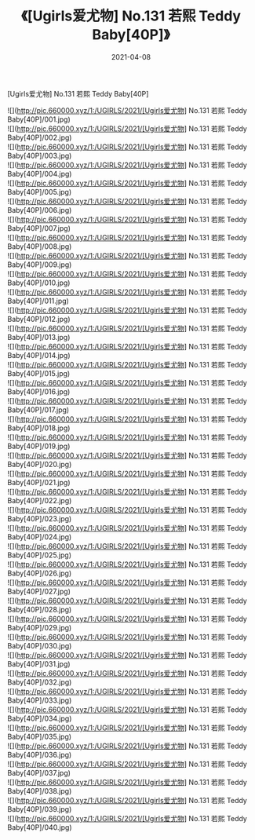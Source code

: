 ﻿---
layout: post
title:  《[Ugirls爱尤物] No.131 若熙 Teddy Baby[40P]》
date:   2021-04-08
img: http://pic.660000.xyz/1:/UGIRLS/2021/[Ugirls爱尤物] No.131 若熙 Teddy Baby[40P]/000.jpg
categories: [美女, 清纯, 唯美]
---

[Ugirls爱尤物] No.131 若熙 Teddy Baby[40P]

  ![](http://pic.660000.xyz/1:/UGIRLS/2021/[Ugirls爱尤物] No.131 若熙 Teddy Baby[40P]/001.jpg) <br> ![](http://pic.660000.xyz/1:/UGIRLS/2021/[Ugirls爱尤物] No.131 若熙 Teddy Baby[40P]/002.jpg) <br> ![](http://pic.660000.xyz/1:/UGIRLS/2021/[Ugirls爱尤物] No.131 若熙 Teddy Baby[40P]/003.jpg) <br> ![](http://pic.660000.xyz/1:/UGIRLS/2021/[Ugirls爱尤物] No.131 若熙 Teddy Baby[40P]/004.jpg) <br> ![](http://pic.660000.xyz/1:/UGIRLS/2021/[Ugirls爱尤物] No.131 若熙 Teddy Baby[40P]/005.jpg) <br> ![](http://pic.660000.xyz/1:/UGIRLS/2021/[Ugirls爱尤物] No.131 若熙 Teddy Baby[40P]/006.jpg) <br> ![](http://pic.660000.xyz/1:/UGIRLS/2021/[Ugirls爱尤物] No.131 若熙 Teddy Baby[40P]/007.jpg) <br> ![](http://pic.660000.xyz/1:/UGIRLS/2021/[Ugirls爱尤物] No.131 若熙 Teddy Baby[40P]/008.jpg) <br> ![](http://pic.660000.xyz/1:/UGIRLS/2021/[Ugirls爱尤物] No.131 若熙 Teddy Baby[40P]/009.jpg) <br> ![](http://pic.660000.xyz/1:/UGIRLS/2021/[Ugirls爱尤物] No.131 若熙 Teddy Baby[40P]/010.jpg) <br> ![](http://pic.660000.xyz/1:/UGIRLS/2021/[Ugirls爱尤物] No.131 若熙 Teddy Baby[40P]/011.jpg) <br> ![](http://pic.660000.xyz/1:/UGIRLS/2021/[Ugirls爱尤物] No.131 若熙 Teddy Baby[40P]/012.jpg) <br> ![](http://pic.660000.xyz/1:/UGIRLS/2021/[Ugirls爱尤物] No.131 若熙 Teddy Baby[40P]/013.jpg) <br> ![](http://pic.660000.xyz/1:/UGIRLS/2021/[Ugirls爱尤物] No.131 若熙 Teddy Baby[40P]/014.jpg) <br> ![](http://pic.660000.xyz/1:/UGIRLS/2021/[Ugirls爱尤物] No.131 若熙 Teddy Baby[40P]/015.jpg) <br> ![](http://pic.660000.xyz/1:/UGIRLS/2021/[Ugirls爱尤物] No.131 若熙 Teddy Baby[40P]/016.jpg) <br> ![](http://pic.660000.xyz/1:/UGIRLS/2021/[Ugirls爱尤物] No.131 若熙 Teddy Baby[40P]/017.jpg) <br> ![](http://pic.660000.xyz/1:/UGIRLS/2021/[Ugirls爱尤物] No.131 若熙 Teddy Baby[40P]/018.jpg) <br> ![](http://pic.660000.xyz/1:/UGIRLS/2021/[Ugirls爱尤物] No.131 若熙 Teddy Baby[40P]/019.jpg) <br> ![](http://pic.660000.xyz/1:/UGIRLS/2021/[Ugirls爱尤物] No.131 若熙 Teddy Baby[40P]/020.jpg) <br> ![](http://pic.660000.xyz/1:/UGIRLS/2021/[Ugirls爱尤物] No.131 若熙 Teddy Baby[40P]/021.jpg) <br> ![](http://pic.660000.xyz/1:/UGIRLS/2021/[Ugirls爱尤物] No.131 若熙 Teddy Baby[40P]/022.jpg) <br> ![](http://pic.660000.xyz/1:/UGIRLS/2021/[Ugirls爱尤物] No.131 若熙 Teddy Baby[40P]/023.jpg) <br> ![](http://pic.660000.xyz/1:/UGIRLS/2021/[Ugirls爱尤物] No.131 若熙 Teddy Baby[40P]/024.jpg) <br> ![](http://pic.660000.xyz/1:/UGIRLS/2021/[Ugirls爱尤物] No.131 若熙 Teddy Baby[40P]/025.jpg) <br> ![](http://pic.660000.xyz/1:/UGIRLS/2021/[Ugirls爱尤物] No.131 若熙 Teddy Baby[40P]/026.jpg) <br> ![](http://pic.660000.xyz/1:/UGIRLS/2021/[Ugirls爱尤物] No.131 若熙 Teddy Baby[40P]/027.jpg) <br> ![](http://pic.660000.xyz/1:/UGIRLS/2021/[Ugirls爱尤物] No.131 若熙 Teddy Baby[40P]/028.jpg) <br> ![](http://pic.660000.xyz/1:/UGIRLS/2021/[Ugirls爱尤物] No.131 若熙 Teddy Baby[40P]/029.jpg) <br> ![](http://pic.660000.xyz/1:/UGIRLS/2021/[Ugirls爱尤物] No.131 若熙 Teddy Baby[40P]/030.jpg) <br> ![](http://pic.660000.xyz/1:/UGIRLS/2021/[Ugirls爱尤物] No.131 若熙 Teddy Baby[40P]/031.jpg) <br> ![](http://pic.660000.xyz/1:/UGIRLS/2021/[Ugirls爱尤物] No.131 若熙 Teddy Baby[40P]/032.jpg) <br> ![](http://pic.660000.xyz/1:/UGIRLS/2021/[Ugirls爱尤物] No.131 若熙 Teddy Baby[40P]/033.jpg) <br> ![](http://pic.660000.xyz/1:/UGIRLS/2021/[Ugirls爱尤物] No.131 若熙 Teddy Baby[40P]/034.jpg) <br> ![](http://pic.660000.xyz/1:/UGIRLS/2021/[Ugirls爱尤物] No.131 若熙 Teddy Baby[40P]/035.jpg) <br> ![](http://pic.660000.xyz/1:/UGIRLS/2021/[Ugirls爱尤物] No.131 若熙 Teddy Baby[40P]/036.jpg) <br> ![](http://pic.660000.xyz/1:/UGIRLS/2021/[Ugirls爱尤物] No.131 若熙 Teddy Baby[40P]/037.jpg) <br> ![](http://pic.660000.xyz/1:/UGIRLS/2021/[Ugirls爱尤物] No.131 若熙 Teddy Baby[40P]/038.jpg) <br> ![](http://pic.660000.xyz/1:/UGIRLS/2021/[Ugirls爱尤物] No.131 若熙 Teddy Baby[40P]/039.jpg) <br> ![](http://pic.660000.xyz/1:/UGIRLS/2021/[Ugirls爱尤物] No.131 若熙 Teddy Baby[40P]/040.jpg) <br>